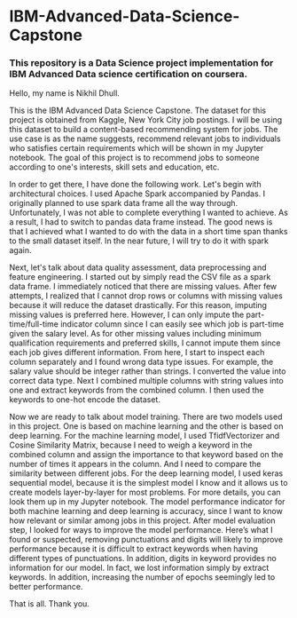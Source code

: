 # IBM-Advanced-Data-Science-Capstone
### This repository is a Data Science project implementation for IBM Advanced Data science certification on coursera.

Hello, my name is Nikhil Dhull.

This is the IBM Advanced Data Science Capstone. The dataset for this project is obtained from Kaggle, New York City job postings. I will be using this dataset to build a content-based recommending system for jobs. The use case is as the name suggests, recommend relevant jobs to individuals who satisfies certain requirements which will be shown in my Jupyter notebook. The goal of this project is to recommend jobs to someone according to one's interests, skill sets and education, etc.

In order to get there, I have done the following work. Let's begin with architectural choices. I used Apache Spark accompanied by Pandas. I originally planned to use spark data frame all the way through. Unfortunately, I was not able to complete everything I wanted to achieve. As a result, I had to switch to pandas data frame instead. The good news is that I achieved what I wanted to do with the data in a short time span thanks to the small dataset itself. In the near future, I will try to do it with spark again.

Next, let's talk about data quality assessment, data preprocessing and feature engineering. I started out by simply read the CSV file as a spark data frame. I immediately noticed that there are missing values. After few attempts, I realized that I cannot drop rows or columns with missing values because it will reduce the dataset drastically. For this reason, imputing missing values is preferred here. However, I can only impute the part-time/full-time indicator column since I can easily see which job is part-time given the salary level. As for other missing values including minimum qualification requirements and preferred skills, I cannot impute them since each job gives different information. From here, I start to inspect each column separately and I found wrong data type issues. For example, the salary value should be integer rather than strings. I converted the value into correct data type. Next I combined multiple columns with string values into one and extract keywords from the combined column. I then used the keywords to one-hot encode the dataset.

Now we are ready to talk about model training. There are two models used in this project. One is based on machine learning and the other is based on deep learning. For the machine learning model, I used TfidfVectorizer and Cosine Similarity Matrix, because I need to weigh a keyword in the combined column and assign the importance to that keyword based on the number of times it appears in the column. And I need to compare the similarity between different jobs. For the deep learning model, I used keras sequential model, because it is the simplest model I know and it allows us to create models layer-by-layer for most problems. For more details, you can look them up in my Jupyter notebook. The model performance indicator for both machine learning and deep learning is accuracy, since I want to know how relevant or similar among jobs in this project. After model evaluation step, I looked for ways to improve the model performance. Here’s what I found or suspected, removing punctuations and digits will likely to improve performance because it is difficult to extract keywords when having different types of punctuations. In addition, digits in keyword provides no information for our model. In fact, we lost information simply by extract keywords. In addition, increasing the number of epochs seemingly led to better performance.

That is all. Thank you.
